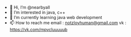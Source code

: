 - 👋 Hi, I’m @nearbyall
- 👀 I’m interested in java, c++
- 🌱 I’m currently learning java web development
- 📫 How to reach me
     email : notzloyhuman@gmail.com
     vk : https://vk.com/mpvcluuuuub

<!---
nearbyall/nearbyall is a ✨ special ✨ repository because its `README.md` (this file) appears on your GitHub profile.
You can click the Preview link to take a look at your changes.
--->

